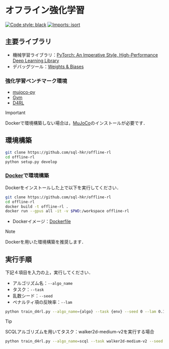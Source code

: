 # オフライン強化学習

[![Code style: black](https://img.shields.io/badge/code%20style-black-000000.svg)](https://github.com/psf/black)
[![Imports: isort](https://img.shields.io/badge/%20imports-isort-%231674b1?style=flat&labelColor=ef8336)](https://pycqa.github.io/isort/)

## 主要ライブラリ

- 機械学習ライブラリ：[PyTorch: An Imperative Style, High-Performance Deep Learning Library](https://arxiv.org/abs/1912.01703)
- デバッグツール：[Weights & Biases](https://wandb.ai/site)

### 強化学習ベンチマーク環境
- [mujoco-py](https://github.com/openai/mujoco-py)
- [Gym](https://github.com/openai/gym)
- [D4RL](https://github.com/Farama-Foundation/D4RL)

> [!IMPORTANT]
> Dockerで環境構築しない場合は，[MuJoCo](https://github.com/google-deepmind/mujoco)のインストールが必要です．

## 環境構築

```bash
git clone https://github.com/sql-hkr/offline-rl
cd offline-rl
python setup.py develop
```

### [Docker]([Docker](https://docs.docker.com/))で環境構築

Dockerをインストールした上で以下を実行してください．

```bash
git clone https://github.com/sql-hkr/offline-rl
cd offline-rl
docker build -t offline-rl .
docker run --gpus all -it -v $PWD:/workspace offline-rl
```

- Dockerイメージ：[Dockerfile](Dockerfile)

> [!NOTE]
> Dockerを用いた環境構築を推奨します．

## 実行手順
下記４項目を入力の上，実行してください．
- アルゴリズム名：`--algo_name`
- タスク：`--task`
- 乱数シード：`--seed`
- ペナルティ項の反映率：`--lam`

```bash
python train_d4rl.py --algo_name={algo} --task {env} --seed 0 --lam 0.1
```

> [!TIP]
> SCQLアルゴリズムを用いてタスク：walker2d-medium-v2を実行する場合
> ```bash
> python train_d4rl.py --algo_name=scql --task walker2d-medium-v2 --seed 0 --lam 0.1
> ```
